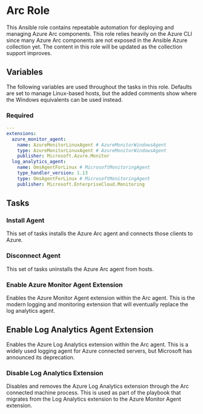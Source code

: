 # Arc Role

This Ansible role contains repeatable automation for deploying and managing Azure Arc components.  This role relies heavily on the Azure CLI since many Azure Arc components are not exposed in the Ansible Azure collection yet.  The content in this role will be updated as the collection support improves.

## Variables

The following variables are used throughout the tasks in this role.  Defaults are set to manage Linux-based hosts, but the added comments show where the Windows equivalents can be used instead.

### Required

```yaml
---
extensions:
  azure_monitor_agent:
    name: AzureMonitorLinuxAgent # AzureMonitorWindowsAgent
    type: AzureMonitorLinuxAgent # AzureMonitorWindowsAgent
    publisher: Microsoft.Azure.Monitor
  log_analytics_agent:
    name: OmsAgentForLinux # MicrosoftMonitoringAgent
    type_handler_version: 1.13
    type: OmsAgentForLinux # MicrosoftMonitoringAgent
    publisher: Microsoft.EnterpriseCloud.Monitoring
```

## Tasks

### Install Agent

This set of tasks installs the Azure Arc agent and connects those clients to Azure.

### Disconnect Agent

This set of tasks uninstalls the Azure Arc agent from hosts.

### Enable Azure Monitor Agent Extension

Enables the Azure Monitor Agent extension within the Arc agent.  This is the modern logging and monitoring extension that will eventually replace the log analytics agent.

## Enable Log Analytics Agent Extension

Enables the Azure Log Analytics extension within the Arc agent.  This is a widely used logging agent for Azure connected servers, but Microsoft has announced its deprecation.

### Disable Log Analytics Extension

Disables and removes the Azure Log Analytics extension through the Arc connected machine process.  This is used as part of the playbook that migrates from the Log Analytics extension to the Azure Monitor Agent extension.
